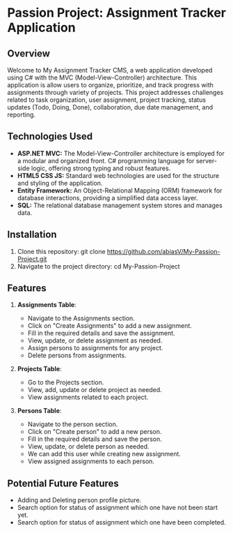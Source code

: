 # Passion Project: Assignment Tracker Application

## Overview

Welcome to My  Assignment Tracker CMS, a web application developed using C# with the MVC (Model-View-Controller) architecture. This application is allow users to organize, prioritize, and track progress with assignments through variety of projects.
This project addresses challenges related to task organization, user assignment, project tracking, status updates (Todo, Doing, Done), collaboration, due date management, and reporting.

## Technologies Used

- **ASP.NET MVC:** The Model-View-Controller architecture is employed for a modular and organized front. C# programming language for server-side logic, offering strong typing and robust features.
- **HTML5 CSS JS:** Standard web technologies are used for the structure and styling of the application.
- **Entity Framework:** An Object-Relational Mapping (ORM) framework for database interactions, providing a simplified data access layer.
- **SQL:** The relational database management system stores and manages data.

## Installation
1. Clone this repository: git clone https://github.com/abiasV/My-Passion-Project.git
2. Navigate to the project directory: cd My-Passion-Project

## Features

1. **Assignments Table**:
   - Navigate to the Assignments section.
   - Click on "Create Assignments" to add a new assignment.
   - Fill in the required details and save the assignment.
   - View, update, or delete assignment as needed.
   - Assign persons to assignments for any project.
   - Delete persons from assignments.

2. **Projects Table**:
   - Go to the Projects section.
   - View, add, update or delete project as needed.
   - View assignments related to each project.

3. **Persons Table**:
   - Navigate to the person section.
   - Click on "Create person" to add a new person.
   - Fill in the required details and save the person.
   - View, update, or delete person as needed.
   - We can add this user while creating new assignment.
   - View assigned assignments to each person.

## Potential Future Features

- Adding and Deleting person profile picture.
- Search option for status of assignment which one have not been start yet.
- Search option for status of assignment which one have been completed.
